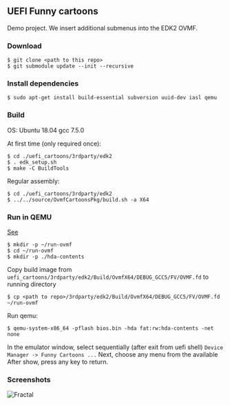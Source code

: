 ## UEFI Funny cartoons

Demo project.
We insert additional submenus into the EDK2 OVMF.

### Download

```
$ git clone <path to this repo>
$ git submodule update --init --recursive 
```
### Install dependencies

```
$ sudo apt-get install build-essential subversion uuid-dev iasl qemu
```

### Build

OS: Ubuntu 18.04 gcc 7.5.0

At first time (only required once):
```
$ cd ./uefi_cartoons/3rdparty/edk2
$ . edk_setup.sh
$ make -C BuildTools
```
Regular assembly:
```
$ cd ./uefi_cartoons/3rdparty/edk2
$ ../../source/OvmfCartoonsPkg/build.sh -a X64
```

### Run in QEMU

[See](https://github.com/tianocore/tianocore.github.io/wiki/How-to-run-OVMF)

```
$ mkdir -p ~/run-ovmf
$ cd ~/run-ovmf
$ mkdir -p ./hda-contents
```

Copy build image from ```uefi_cartoons/3rdparty/edk2/Build/OvmfX64/DEBUG_GCC5/FV/OVMF.fd``` 
to running directory

```
$ cp <path to repo>/3rdparty/edk2/Build/OvmfX64/DEBUG_GCC5/FV/OVMF.fd ~/run-ovmf
```

Run qemu:

```
$ qemu-system-x86_64 -pflash bios.bin -hda fat:rw:hda-contents -net none
```
In the emulator window, select sequentially (after exit from uefi shell) 
```Device Manager -> Funny Cartoons ...```
Next, choose any menu from the available
After show, press any key to return.

### Screenshots

![Fractal](./images/fractal.png "Fractal")



